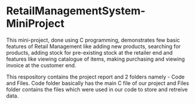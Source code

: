 # RetailManagementSystem-MiniProject

This mini-project, done using C programming, demonstrates few basic features of Retail Management like adding new products, searching for products, adding stock for pre-existing stock at the retailer end and features like viewing catalogue of items, making purchasing and viewing invoice at the customer end.

This respository contains the project report and 2 folders namely - Code and Files. Code folder basically has the main C file of our project and Files folder contains the files which were used in our code to store and retreive data.
